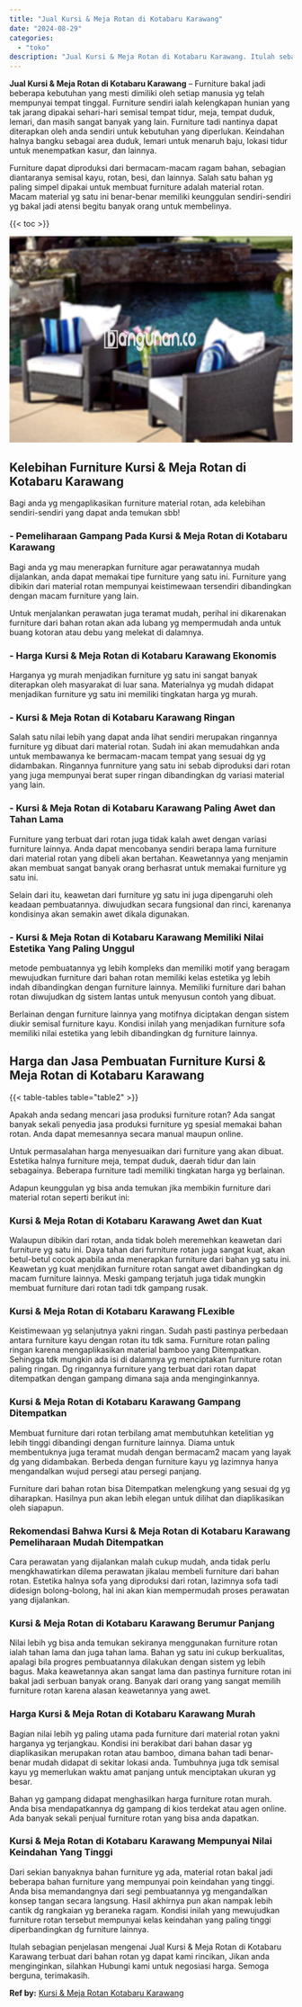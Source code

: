 ```yaml
---
title: "Jual Kursi & Meja Rotan di Kotabaru Karawang"
date: "2024-08-29"
categories: 
  - "toko"
description: "Jual Kursi & Meja Rotan di Kotabaru Karawang. Itulah sebagian penjelasan mengenai Jual Kursi & Meja Rotan di Kotabaru Karawang terbuat dari bahan rotan yg da..."
---
```


**Jual Kursi & Meja Rotan di Kotabaru Karawang** – Furniture bakal jadi beberapa kebutuhan yang mesti dimiliki oleh setiap manusia yg telah mempunyai tempat tinggal. Furniture sendiri ialah kelengkapan hunian yang tak jarang dipakai sehari-hari semisal tempat tidur, meja, tempat duduk, lemari, dan masih sangat banyak yang lain. Furniture tadi nantinya dapat diterapkan oleh anda sendiri untuk kebutuhan yang diperlukan. Keindahan halnya bangku sebagai area duduk, lemari untuk menaruh baju, lokasi tidur untuk menempatkan kasur, dan lainnya.

Furniture dapat diproduksi dari bermacam-macam ragam bahan, sebagian diantaranya semisal kayu, rotan, besi, dan lainnya. Salah satu bahan yg paling simpel dipakai untuk membuat furniture adalah material rotan. Macam material yg satu ini benar-benar memiliki keunggulan sendiri-sendiri yg bakal jadi atensi begitu banyak orang untuk membelinya.

{{< toc >}}

![Jual Kursi & Meja Rotan di Kotabaru Karawang](/images/kursi-meja-rotan-murah11.png)

## Kelebihan Furniture Kursi & Meja Rotan di Kotabaru Karawang

Bagi anda yg mengaplikasikan furniture material rotan, ada kelebihan sendiri-sendiri yang dapat anda temukan sbb!

### \- Pemeliharaan Gampang Pada Kursi & Meja Rotan di Kotabaru Karawang

Bagi anda yg mau menerapkan furniture agar perawatannya mudah dijalankan, anda dapat memakai tipe furniture yang satu ini. Furniture yang dibikin dari material rotan mempunyai keistimewaan tersendiri dibandingkan dengan macam furniture yang lain.

Untuk menjalankan perawatan juga teramat mudah, perihal ini dikarenakan furniture dari bahan rotan akan ada lubang yg mempermudah anda untuk buang kotoran atau debu yang melekat di dalamnya.

### \- Harga Kursi & Meja Rotan di Kotabaru Karawang Ekonomis

Harganya yg murah menjadikan furniture yg satu ini sangat banyak diterapkan oleh masyarakat di luar sana. Materialnya yg mudah didapat menjadikan furniture yg satu ini memiliki tingkatan harga yg murah.

### \- Kursi & Meja Rotan di Kotabaru Karawang Ringan

Salah satu nilai lebih yang dapat anda lihat sendiri merupakan ringannya furniture yg dibuat dari material rotan. Sudah ini akan memudahkan anda untuk membawanya ke bermacam-macam tempat yang sesuai dg yg didambakan. Ringannya funrniture yang satu ini sebab diproduksi dari rotan yang juga mempunyai berat super ringan dibandingkan dg variasi material yang lain.

### \- Kursi & Meja Rotan di Kotabaru Karawang Paling Awet dan Tahan Lama

Furniture yang terbuat dari rotan juga tidak kalah awet dengan variasi furniture lainnya. Anda dapat mencobanya sendiri berapa lama furniture dari material rotan yang dibeli akan bertahan. Keawetannya yang menjamin akan membuat sangat banyak orang berhasrat untuk memakai furniture yg satu ini.

Selain dari itu, keawetan dari furniture yg satu ini juga dipengaruhi oleh keadaan pembuatannya. diwujudkan secara fungsional dan rinci, karenanya kondisinya akan semakin awet dikala digunakan.

### \- Kursi & Meja Rotan di Kotabaru Karawang Memiliki Nilai Estetika Yang Paling Unggul

metode pembuatannya yg lebih kompleks dan memiliki motif yang beragam mewujudkan furniture dari bahan rotan memiliki kelas estetika yg lebih indah dibandingkan dengan furniture lainnya. Memiliki furniture dari bahan rotan diwujudkan dg sistem lantas untuk menyusun contoh yang dibuat.

Berlainan dengan furniture lainnya yang motifnya diciptakan dengan sistem diukir semisal furniture kayu. Kondisi inilah yang menjadikan furniture sofa memiliki nilai estetika yang lebih dibandingkan dg furniture lainnya.

## Harga dan Jasa Pembuatan Furniture Kursi & Meja Rotan di Kotabaru Karawang

{{< table-tables table="table2" >}}

Apakah anda sedang mencari jasa produksi furniture rotan? Ada sangat banyak sekali penyedia jasa produksi furniture yg spesial memakai bahan rotan. Anda dapat memesannya secara manual maupun online.

Untuk permasalahan harga menyesuaikan dari furniture yang akan dibuat. Estetika halnya furniture meja, tempat duduk, daerah tidur dan lain sebagainya. Beberapa furniture tadi memiliki tingkatan harga yg berlainan.

Adapun keunggulan yg bisa anda temukan jika membikin furniture dari material rotan seperti berikut ini:

### Kursi & Meja Rotan di Kotabaru Karawang Awet dan Kuat

Walaupun dibikin dari rotan, anda tidak boleh meremehkan keawetan dari furniture yg satu ini. Daya tahan dari furniture rotan juga sangat kuat, akan betul-betul cocok apabila anda menerapkan furniture dari bahan yg satu ini. Keawetan yg kuat menjdikan furniture rotan sangat awet dibandingkan dg macam furniture lainnya. Meski gampang terjatuh juga tidak mungkin membuat furniture dari rotan tadi tdk gampang rusak.

### Kursi & Meja Rotan di Kotabaru Karawang FLexible

Keistimewaan yg selanjutnya yakni ringan. Sudah pasti pastinya perbedaan antara furniture kayu dengan rotan itu tdk sama. Furniture rotan paling ringan karena mengaplikasikan material bamboo yang Ditempatkan. Sehingga tdk mungkin ada isi di dalamnya yg menciptakan furniture rotan paling ringan. Dg ringannya furniture yang terbuat dari rotan dapat ditempatkan dengan gampang dimana saja anda menginginkannya.

### Kursi & Meja Rotan di Kotabaru Karawang Gampang Ditempatkan

Membuat furniture dari rotan terbilang amat membutuhkan ketelitian yg lebih tinggi dibandingi dengan furniture lainnya. Diama untuk membentuknya juga teramat mudah dengan bermacam2 macam yang layak dg yang didambakan. Berbeda dengan furniture kayu yg lazimnya hanya mengandalkan wujud persegi atau persegi panjang.

Furniture dari bahan rotan bisa Ditempatkan melengkung yang sesuai dg yg diharapkan. Hasilnya pun akan lebih elegan untuk dilihat dan diaplikasikan oleh siapapun.

### Rekomendasi Bahwa Kursi & Meja Rotan di Kotabaru Karawang Pemeliharaan Mudah Ditempatkan

Cara perawatan yang dijalankan malah cukup mudah, anda tidak perlu mengkhawatirkan dilema perawatan jikalau membeli furniture dari bahan rotan. Estetika halnya sofa yang diproduksi dari rotan, lazimnya sofa tadi didesign bolong-bolong, hal ini akan kian mempermudah proses perawatan yang dijalankan.

### Kursi & Meja Rotan di Kotabaru Karawang Berumur Panjang

Nilai lebih yg bisa anda temukan sekiranya menggunakan furniture rotan ialah tahan lama dan juga tahan lama. Bahan yg satu ini cukup berkualitas, apalagi bila progres pembuatannya dilakukan dengan sistem yg lebih bagus. Maka keawetannya akan sangat lama dan pastinya furniture rotan ini bakal jadi serbuan banyak orang. Banyak dari orang yang sangat memilih furniture rotan karena alasan keawetannya yang awet.

### Harga Kursi & Meja Rotan di Kotabaru Karawang Murah

Bagian nilai lebih yg paling utama pada furniture dari material rotan yakni harganya yg terjangkau. Kondisi ini berakibat dari bahan dasar yg diaplikasikan merupakan rotan atau bamboo, dimana bahan tadi benar-benar mudah didapat di sekitar lokasi anda. Tumbuhnya juga tdk semisal kayu yg memerlukan waktu amat panjang untuk menciptakan ukuran yg besar.

Bahan yg gampang didapat menghasilkan harga furniture rotan murah. Anda bisa mendapatkannya dg gampang di kios terdekat atau agen online. Ada banyak sekali penjual furniture rotan yang bisa anda dapatkan.

### Kursi & Meja Rotan di Kotabaru Karawang Mempunyai Nilai Keindahan Yang Tinggi

Dari sekian banyaknya bahan furniture yg ada, material rotan bakal jadi beberapa bahan furniture yang mempunyai poin keindahan yang tinggi. Anda bisa memandangnya dari segi pembuatannya yg mengandalkan konsep tangan secara langsung. Hasil akhirnya pun akan nampak lebih cantik dg rangkaian yg beraneka ragam. Kondisi inilah yang mewujudkan furniture rotan tersebut mempunyai kelas keindahan yang paling tinggi diperbandingkan dg furniture lainnya.

Itulah sebagian penjelasan mengenai Jual Kursi & Meja Rotan di Kotabaru Karawang terbuat dari bahan rotan yg dapat kami rincikan, Jikan anda menginginkan, silahkan Hubungi kami untuk negosiasi harga. Semoga berguna, terimakasih.

**Ref by:** [Kursi & Meja Rotan Kotabaru Karawang](https://id.wikipedia.org/wiki/Kursi)
